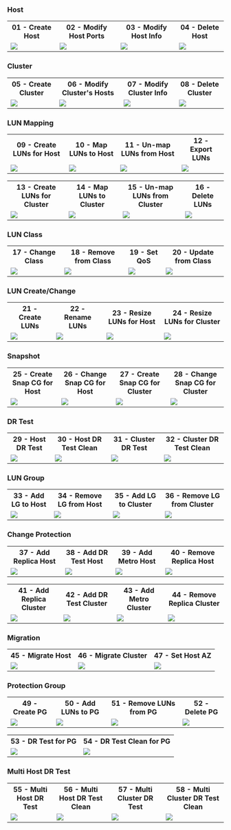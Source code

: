 ### Host 

<table>
    <tbody>
        <tr>
            <th>01 - Create Host</th>
            <th>02 - Modify Host Ports</th>
            <th>03 - Modify Host Info</th>
            <th>04 - Delete Host</th>
        </tr>
        <tr>
            <td>
                <a href="/project/project001/job/execute/c51a8cf2-415e-4ca5-b8ef-702d64104147"><img src="/project001/images/01_create_host.png"></a>
            </td>
            <td>
                <a href="/project/project001/job/execute/3ebef5e5-2675-49af-9576-f03315a42774"><img src="/project001/images/02_modify_host_ports.png"></a>
            </td>
            <td>
                <a href="/project/project001/job/execute/f7f0ab86-aa23-493e-9afc-afab636b7238"><img src="/project001/images/03_modify_host_info.png"></a>
            </td>
            <td>
                <a href="/project/project001/job/execute/7a0a0610-1fe5-4f2c-b9d7-db0d443b9bf9"><img src="/project001/images/04_delete_host.png"></a>
            </td>
        </tr>
    </tbody>
</table>

### Cluster 

<table>
    <tbody>
        <tr>
            <th>05 - Create Cluster</th>
            <th>06 - Modify Cluster's Hosts</th>
            <th>07 - Modify Cluster Info</th>
            <th>08 - Delete Cluster</th>
        </tr>
        <tr>
            <td>
                <a href="/project/project001/job/execute/1106b34b-0a7c-4364-be03-c88c1e44b498"><img src="/project001/images/05_create_cluster.png"></a>
            </td>
            <td>
                <a href="/project/project001/job/execute/b920fead-59c3-4264-875d-f266237a8c9d"><img src="/project001/images/06_modify_cluster_hosts.png"></a>
            </td>
            <td>
                <a href="/project/project001/job/execute/a1fe8cd8-c182-4a0d-928a-6681b5f2d054"><img src="/project001/images/07_modify_cluster_info.png"></a>
            </td>
            <td>
                <a href="/project/project001/job/execute/ee921b81-b0e9-4d7f-be7f-af0de31e09c4"><img src="/project001/images/08_delete_cluster.png"></a>
            </td>
        </tr>
    </tbody>
</table>

### LUN Mapping

<table>
    <tbody>
        <tr>
            <th>09 - Create LUNs for Host</th>
            <th>10 - Map LUNs to Host</th>
            <th>11 - Un-map LUNs from Host</th>
            <th>12 - Export LUNs</th>
        </tr>
        <tr>
            <td>
                <a href="/project/project001/job/execute/755201d1-21c2-4aa9-92f4-6f6e2f430954"><img src="/project001/images/09_create_luns_for_host.png"></a>
            </td>
            <td>
                <a href="/project/project001/job/execute/ff112160-b0e6-4e1b-8d17-d69fdd42f1f3"><img src="/project001/images/10_map_luns_to_host.png"></a>
            </td>
            <td>
                <a href="/project/project001/job/execute/6710a79d-8761-4860-92b6-44251494ad71"><img src="/project001/images/11_unmap_luns_from_host.png"></a>
            </td>
            <td>
                <a href="/project/project001/job/execute/639fae48-aafe-40cd-8273-b0adf8b95f36"><img src="/project001/images/12_export_lun.png"></a>
            </td>
        </tr>
    </tbody>
</table>


<table>
    <tbody>
        <tr>
            <th>13 - Create LUNs for Cluster</th>
            <th>14 - Map LUNs to Cluster</th>
            <th>15 - Un-map LUNs from Cluster</th>
            <th>16 - Delete LUNs</th>
        </tr>
        <tr>
            <td>
                <a href="/project/project001/job/execute/ee548266-0523-4e04-bffe-cd5a55337c1f"><img src="/project001/images/13_create_luns_for_cluster.png"></a>
            </td>
            <td>
                <a href="/project/project001/job/execute/8028cec7-52bc-41ed-a924-5524b8c46bf1"><img src="/project001/images/14_map_luns_to_cluster.png"></a>
            </td>
            <td>
                <a href="/project/project001/job/execute/faca1165-981d-494a-8c91-8ff157f45793"><img src="/project001/images/15_unmap_luns_from_cluster.png"></a>
            </td>
            <td>
                <a href="/project/project001/job/execute/fe35405d-6c66-406c-86db-87892810cc90"><img src="/project001/images/16_delete_lun.png"></a>
            </td>
        </tr>
    </tbody>
</table>

### LUN Class

<table>
    <tbody>
        <tr>
            <th>17 - Change Class</th>
            <th>18 - Remove from Class</th>
            <th>19 - Set QoS</th>
            <th>20 - Update from Class</th>
        </tr>
        <tr>
            <td>
                <a href="/project/project001/job/execute/32404b28-8ff1-402d-bbc4-beec1baf2cfa"><img src="/project001/images/17_change_class.png"></a>
            </td>
            <td>
                <a href="/project/project001/job/execute/941a01b4-e788-4e63-b788-aefc12a60575"><img src="/project001/images/18_remove_class.png"></a>
            </td>
            <td>
                <a href="/project/project001/job/execute/4e07cdbe-abc2-4934-b3ff-20d7583f8fbd"><img src="/project001/images/19_set_qos.png"></a>
            </td>
            <td>
                <a href="/project/project001/job/execute/b9ace0c3-1af8-4130-b9c3-ffcef4c98070"><img src="/project001/images/20_update_class.png"></a>
            </td>
        </tr>
    </tbody>
</table>

### LUN Create/Change

<table>
    <tbody>
        <tr>
            <th>21 - Create LUNs</th>
            <th>22 - Rename LUNs</th>
            <th>23 - Resize LUNs for Host</th>
            <th>24 - Resize LUNs for Cluster</th>
        </tr>
        <tr>
            <td>
                <a href="/project/project001/job/execute/be29c789-14ca-452a-ba1d-282ee9b8bcf8"><img src="/project001/images/21_create_luns.png"></a>
            </td>
            <td>
                <a href="/project/project001/job/execute/a8c55a90-2b8d-440c-90db-ccf1e23bdcf6"><img src="/project001/images/22_rename_luns.png"></a>
            </td>
            <td>
                <a href="/project/project001/job/execute/6333a1c7-5f45-4bda-a265-20a302504ef5"><img src="/project001/images/23_resize_luns_for_host.png"></a>
            </td>
            <td>
                <a href="/project/project001/job/execute/2f0b786f-20db-4a04-820c-6e9a480258b6"><img src="/project001/images/24_resize_luns_for_cluster.png"></a>
            </td>
        </tr>
    </tbody>
</table>

### Snapshot

<table>
    <tbody>
        <tr>
            <th>25 - Create Snap CG for Host</th>
            <th>26 - Change Snap CG for Host</th>
            <th>27 - Create Snap CG for Cluster</th>
            <th>28 - Change Snap CG for Cluster</th>
        </tr>
        <tr>
            <td>
                <a href="/project/project001/job/execute/3849708f-bd1b-4d3c-adfa-41c051e2a85a"><img src="/project001/images/25_create_snapshots_for_host.png"></a>
            </td>
            <td>
                <a href="/project/project001/job/execute/d71c9c55-15ec-4dbf-a221-73c284d5a83b"><img src="/project001/images/26_change_snapshots_for_host.png"></a>
            </td>
            <td>
                <a href="/project/project001/job/execute/086d5268-3fd8-4884-9172-567c417717ee"><img src="/project001/images/27_create_snapshots_for_cluster.png"></a>
            </td>
            <td>
                <a href="/project/project001/job/execute/749414e1-6a7b-44d5-9fb5-c82a660a1da1"><img src="/project001/images/28_change_snapshots_for_cluster.png"></a>
            </td>
        </tr>
    </tbody>
</table>


### DR Test

<table>
    <tbody>
        <tr>
            <th>29 - Host DR Test</th>
            <th>30 - Host DR Test Clean</th>
            <th>31 - Cluster DR Test</th>
            <th>32 - Cluster DR Test Clean</th>
        </tr>
        <tr>
            <td>
                <a href="/project/project001/job/execute/7abb03e6-e2ef-493f-ab3c-532961e67f38"><img src="/project001/images/29_dr_test_for_host.png"></a>
            </td>
            <td>
                <a href="/project/project001/job/execute/7a023eb6-e4a1-49b5-a27a-deff0e23d494"><img src="/project001/images/30_dr_test_clean_for_host.png"></a>
            </td>
            <td>
                <a href="/project/project001/job/execute/59072543-e3b8-4dbd-8aa1-42bd2ba01a6d"><img src="/project001/images/31_dr_test_for_cluster.png"></a>
            </td>
            <td>
                <a href="/project/project001/job/execute/26a4bc36-d281-4449-b669-dbdec4bbc6de"><img src="/project001/images/32_dr_test_clean_for_cluster.png"></a>
            </td>
        </tr>
    </tbody>
</table>

### LUN Group

<table>
    <tbody>
        <tr>
            <th>33 - Add LG to Host</th>
            <th>34 - Remove LG from Host</th>
            <th>35 - Add LG to Cluster</th>
            <th>36 - Remove LG from Cluster</th>
        </tr>
        <tr>
            <td>
                <a href="/project/project001/job/execute/c8b2f7ad-bdb8-41c6-a40c-0fcd3f61e8c9"><img src="/project001/images/33_add_lun_group_to_host.png"></a>
            </td>
            <td>
                <a href="/project/project001/job/execute/36fcb5cd-be83-4d22-8a10-47444cbf6c55"><img src="/project001/images/34_remove_lun_group_from_host.png"></a>
            </td>
            <td>
                <a href="/project/project001/job/execute/d928072e-b59e-4c97-b01c-0989eae8fb23"><img src="/project001/images/35_add_lun_group_to_cluster.png"></a>
            </td>
            <td>
                <a href="/project/project001/job/execute/f5006fc5-2aef-4984-8ad3-add4fc4454bd"><img src="/project001/images/36_remove_lun_group_from_cluster.png"></a>
            </td>
        </tr>
    </tbody>
</table>

### Change Protection

<table>
    <tbody>
        <tr>
            <th>37 - Add Replica Host</th>
            <th>38 - Add DR Test Host</th>
            <th>39 - Add Metro Host</th>
            <th>40 - Remove Replica Host</th>
        </tr>
        <tr>
            <td>
                <a href="/project/project001/job/execute/5bc0abdd-d645-4089-b8e5-5794b401118e"><img src="/project001/images/37_add_replica_host.png"></a>
            </td>
            <td>
                <a href="/project/project001/job/execute/7a15fcd3-a900-4a0f-9e9b-78259031600a"><img src="/project001/images/38_add_drtest_host.png"></a>
            </td>
            <td>
                <a href="/project/project001/job/execute/736cea85-4945-41cf-9afc-274705301ae4"><img src="/project001/images/39_add_metro_host.png"></a>
            </td>
            <td>
                <a href="/project/project001/job/execute/8a128ca5-51da-442b-8a8e-cff64604671a"><img src="/project001/images/40_remove_replica_host.png"></a>
            </td>
        </tr>
    </tbody>
</table>

<table>
    <tbody>
        <tr>
            <th>41 - Add Replica Cluster</th>
            <th>42 - Add DR Test Cluster</th>
            <th>43 - Add Metro Cluster</th>
            <th>44 - Remove Replica Cluster</th>
        </tr>
        <tr>
            <td>
                <a href="/project/project001/job/execute/29cc8a40-4a69-40f4-b579-42e15ac1916d"><img src="/project001/images/41_add_replica_cluster.png"></a>
            </td>
            <td>
                <a href="/project/project001/job/execute/b001844d-5957-4640-96aa-2b16827c26f3"><img src="/project001/images/42_add_drtest_cluster.png"></a>
            </td>
            <td>
                <a href="/project/project001/job/execute/fbaf3ca5-debe-4eaa-ab1a-07f74c63c4cc"><img src="/project001/images/43_add_metro_cluster.png"></a>
            </td>
            <td>
                <a href="/project/project001/job/execute/974a9339-1925-4c25-90c0-aa8c6acb858e"><img src="/project001/images/44_remove_replica_cluster.png"></a>
            </td>
        </tr>
    </tbody>
</table>


### Migration

<table>
    <tbody>
        <tr>
            <th>45 - Migrate Host</th>
            <th>46 - Migrate Cluster</th>
            <th>47 - Set Host AZ</th>
        </tr>
        <tr>
            <td>
                <a href="/project/project001/job/execute/c3f45b5b-2b8a-4f31-acc9-4295af59c7cd"><img src="/project001/images/45_migrate_host.png"></a>
            </td>
            <td>
                <a href="/project/project001/job/execute/b6e0b946-ee3c-4e96-9ae1-a7ac2d1a725a"><img src="/project001/images/46_migrate_cluster.png"></a>
            </td>
            <td>
                <a href="/project/project001/job/execute/14658c33-bc0d-4cae-933b-85cbdab46869"><img src="/project001/images/47_set_host_az.png"></a>
            </td>
        </tr>
    </tbody>
</table>

### Protection Group

<table>
    <tbody>
        <tr>
            <th>49 - Create PG</th>
            <th>50 - Add LUNs to PG</th>
            <th>51 - Remove LUNs from PG</th>
            <th>52 - Delete PG</th>
        </tr>
        <tr>
            <td>
                <a href="/project/project001/job/execute/34533a0b-9a0b-4229-852e-4c5f57971024"><img src="/project001/images/49_create_pg.png"></a>
            </td>
            <td>
                <a href="/project/project001/job/execute/22916134-7113-4969-8d11-786574075a11"><img src="/project001/images/50_add_luns_to_pg.png"></a>
            </td>
            <td>
                <a href="/project/project001/job/execute/85eef634-f4c3-4848-b621-5d92a348ee7e"><img src="/project001/images/51_remove_luns_from_pg.png"></a>
            </td>
            <td>
                <a href="/project/project001/job/execute/5d57bbca-2442-4868-90e1-1372bc24bed0"><img src="/project001/images/52_delete_pg.png"></a>
            </td>            
        </tr>
    </tbody>
</table>

<table>
    <tbody>
        <tr>
            <th>53 - DR Test for PG</th>
            <th>54 - DR Test Clean for PG</th>
        </tr>
        <tr>
            <td>
                <a href="/project/project001/job/execute/bf3196d6-5602-49eb-8158-39e69a875d01"><img src="/project001/images/53_dr_test_for_pg.png"></a>
            </td>
            <td>
                <a href="/project/project001/job/execute/bbd5a12a-87e9-4ad1-9e45-49e5a7d10148"><img src="/project001/images/54_dr_test_clean_for_pg.png"></a>
            </td>         
        </tr>
    </tbody>
</table>

### Multi Host DR Test

<table>
    <tbody>
        <tr>
            <th>55 - Multi Host DR Test</th>
            <th>56 - Multi Host DR Test Clean</th>
            <th>57 - Multi Cluster DR Test</th>
            <th>58 - Multi Cluster DR Test Clean</th>
        </tr>
        <tr>
            <td>
                <a href="/project/project001/job/execute/30173e49-6fc7-4079-80c0-39a5dd4820d9"><img src="/project001/images/55_dr_test_for_multi_host.png"></a>
            </td>
            <td>
                <a href="/project/project001/job/execute/3d843ddc-6c18-4f73-ad9a-e67cda198aab"><img src="/project001/images/56_dr_test_clean_for_multi_host.png"></a>
            </td>
            <td>
                <a href="/project/project001/job/execute/bbd23f67-65f8-432b-8d5c-2c31d40fd383"><img src="/project001/images/57_dr_test_for_multi_cluster.png"></a>
            </td>
            <td>
                <a href="/project/project001/job/execute/9654a965-0129-497e-b386-408c9cc2fdcf"><img src="/project001/images/58_dr_test_clean_for_multi_cluster.png"></a>
            </td>            
        </tr>
    </tbody>
</table>